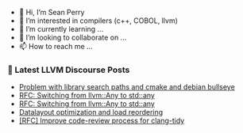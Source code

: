 - 👋 Hi, I’m Sean Perry
- 👀 I’m interested in compilers (c++, COBOL, llvm)
- 🌱 I’m currently learning ...
- 💞️ I’m looking to collaborate on ...
- 📫 How to reach me ...

<!---
s66perry/s66perry is a ✨ special ✨ repository because its `README.md` (this file) appears on your GitHub profile.
You can click the Preview link to take a look at your changes.
--->
### 📕 Latest LLVM Discourse Posts

<!-- DISCOURSE-LLVM:START -->
- [Problem with library search paths and cmake and debian bullseye](https://discourse.llvm.org/t/problem-with-library-search-paths-and-cmake-and-debian-bullseye/67183#post_1)
- [RFC: Switching from llvm::Any to std::any](https://discourse.llvm.org/t/rfc-switching-from-llvm-any-to-std-any/67176#post_5)
- [RFC: Switching from llvm::Any to std::any](https://discourse.llvm.org/t/rfc-switching-from-llvm-any-to-std-any/67176#post_4)
- [Datalayout optimization and load reordering](https://discourse.llvm.org/t/datalayout-optimization-and-load-reordering/67181#post_1)
- [[RFC] Improve code-review process for clang-tidy](https://discourse.llvm.org/t/rfc-improve-code-review-process-for-clang-tidy/66740#post_17)
<!-- DISCOURSE-LLVM:END -->
